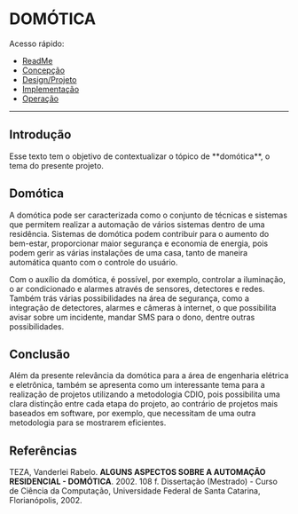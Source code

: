 # DOMÓTICA

Acesso rápido:
  - [ReadMe](./README.md)
  - [Concepção](./concepcao.md)
  - [Design/Projeto](./design.md)
  - [Implementação](./implementacao.md)
  - [Operação](./operacao.md)
<hr>

## Introdução
<p>
Esse texto tem o objetivo de contextualizar o tópico de **domótica**, o tema do presente projeto. 
</p>

## Domótica
<p>
A domótica pode ser caracterizada como o conjunto de técnicas 
e sistemas que permitem realizar a automação de vários sistemas 
dentro de uma residência. Sistemas de domótica podem contribuir
para o aumento do bem-estar, proporcionar maior segurança e economia de energia, pois podem gerir as várias instalações de uma casa, tanto de maneira automática quanto com o controle do usuário.
</p>

<p>
Com o auxílio da domótica, é possível, por exemplo, controlar a iluminação, o ar condicionado e alarmes através de sensores, detectores e redes. Também trás várias possibilidades na área de segurança, como a integração de detectores, alarmes e câmeras à internet, o que possibilita avisar sobre um incidente, mandar SMS para o dono, dentre outras possibilidades.
</p>

## Conclusão
<p>
Além da presente relevância da domótica para a área de engenharia elétrica e eletrônica, também se apresenta como um interessante tema para a realização de projetos utilizando a metodologia CDIO, pois possibilita uma clara distinção entre cada etapa do projeto, ao contrário de projetos mais baseados em software, por exemplo, que necessitam de uma outra metodologia para se mostrarem eficientes.
</p>

## Referências

TEZA, Vanderlei Rabelo. **ALGUNS ASPECTOS SOBRE A AUTOMAÇÃO RESIDENCIAL - DOMÓTICA**. 2002. 108 f. Dissertação (Mestrado) - Curso de Ciência da Computação, Universidade Federal de Santa Catarina, Florianópolis, 2002.


